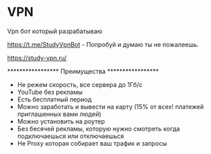 # VPN
Vpn бот который разрабатываю

https://t.me/StudyVpnBot - Попробуй и думаю ты не пожалеешь.

https://study-vpn.ru/

***************** Преимущества *****************
- Не режем скорость, все сервера до 1Гб/с
- YouTube без рекламы
- Есть бесплатный период
- Можно заработать и вывести на карту (15% от всех! платежей приглашенных вами людей)
- Можно установить на роутер
- Без бесячей рекламы, которую нужно смотреть когда подключаешься или отключаешься
- Не Proxy  которая собирает ваш трафик и запросы
